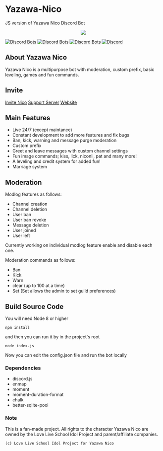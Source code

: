 # Yazawa-Nico
JS version of Yazawa Nico Discord Bot

<p align="center">
    <img src="https://yazawanico.maverikstudios.com/images/bots/niconii/niconii01.gif">
</p>

[![Discord Bots](https://discordbots.org/api/widget/status/449664260637982720.svg)](https://discordbots.org/bot/449664260637982720) [![Discord Bots](https://discordbots.org/api/widget/servers/449664260637982720.svg)](https://discordbots.org/bot/449664260637982720) [![Discord Bots](https://discordbots.org/api/widget/lib/449664260637982720.svg)](https://discordbots.org/bot/449664260637982720) [![Discord](https://discordapp.com/api/guilds/451841814501261333/embed.png)](https://discord.gg/hMXMpqv)


## About Yazawa Nico
Yazawa Nico is a multipurpose bot with moderation, custom prefix, basic leveling, games and fun commands.

## Invite

<a href="https://discordapp.com/oauth2/authorize?client_id=449664260637982720&scope=bot&permissions=268827774">Invite Nico</a> <a href="https://discord.gg/hMXMpqv">Support Server</a> <a href="https://yazawanico.maverikstudios.com/">Website</a>

## Main Features

* Live 24/7 (except maintance)
* Constant development to add more features and fix bugs
* Ban, kick, warning and message purge moderation
* Custom prefix
* Greet and leave messages with custom channel settings
* Fun image commands; kiss, lick, niconii, pat and many more!
* A leveling and credit system for added fun!
* Marriage system

## Moderation

Modlog features as follows:

* Channel creation
* Channel deletion
* User ban
* User ban revoke
* Message deletion
* User joined
* User left

Currently working on individual modlog feature enable and disable each one.

Moderation commands as follows:

* Ban
* Kick
* Warn
* clear (up to 100 at a time)
* Set (Set allows the admin to set guild preferences)

## Build Source Code

You will need Node 8 or higher

```
npm install
```
and then you can run it by in the project's root

```
node index.js
```

Now you can edit the config.json file and run the bot locally

### Dependencies

* discord.js
* enmap
* moment
* moment-duration-format
* chalk
* better-sqlite-pool

### Note

This is a fan-made project. All rights to the character Yazawa Nico are owned by the Love Live School Idol Project and parent/affiliate companies.

``(c) Love Live School Idol Project for Yazawa Nico``